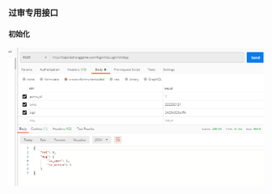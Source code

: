 ### 过审专用接口

#### 初始化

 ![初始化](https://github.com/Dosen2017/IOSreview/blob/master/initApp.png?raw=true)



